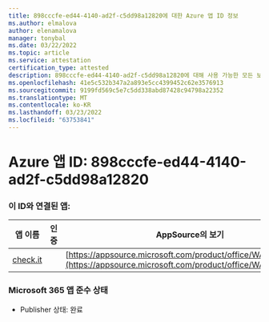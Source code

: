 ```yaml
---
title: 898cccfe-ed44-4140-ad2f-c5dd98a12820에 대한 Azure 앱 ID 정보
ms.author: elmalova
author: elenamalova
manager: tonybal
ms.date: 03/22/2022
ms.topic: article
ms.service: attestation
certification_type: attested
description: 898cccfe-ed44-4140-ad2f-c5dd98a12820에 대해 사용 가능한 모든 보안 및 규정 준수 정보입니다.
ms.openlocfilehash: 41e5c532b347a2a893e5cc4399452c62e3576913
ms.sourcegitcommit: 9199fd569c5e7c5dd338abd87428c94798a22352
ms.translationtype: MT
ms.contentlocale: ko-KR
ms.lasthandoff: 03/23/2022
ms.locfileid: "63753841"
---
```

# <a name="azure-app-id-898cccfe-ed44-4140-ad2f-c5dd98a12820"></a>Azure 앱 ID: 898cccfe-ed44-4140-ad2f-c5dd98a12820


### <a name="apps-associated-with-this-id"></a>이 ID와 연결된 앱:
| **앱 이름** | **인증** | **AppSource의 보기** |
|--------------|---------------|-----------------------|
| [check.it](../forward/WA200003604.md) |  | [https://appsource.microsoft.com/product/office/WA200003604](https://appsource.microsoft.com/product/office/WA200003604) |

### <a name="microsoft-365-app-compliance-status"></a>Microsoft 365 앱 준수 상태
- Publisher 상태: 완료
